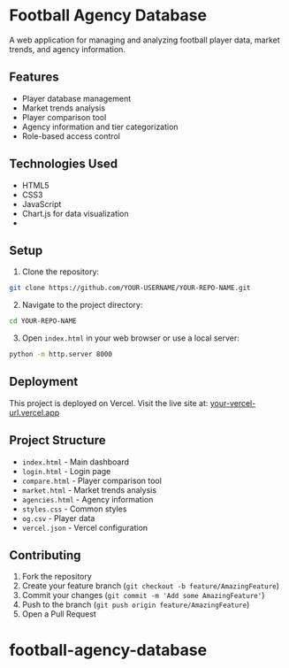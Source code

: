 ﻿# Football Agency Database

A web application for managing and analyzing football player data, market trends, and agency information.

## Features

- Player database management
- Market trends analysis
- Player comparison tool
- Agency information and tier categorization
- Role-based access control

## Technologies Used

- HTML5
- CSS3
- JavaScript
- Chart.js for data visualization
- 

## Setup

1. Clone the repository:
```bash
git clone https://github.com/YOUR-USERNAME/YOUR-REPO-NAME.git
```

2. Navigate to the project directory:
```bash
cd YOUR-REPO-NAME
```

3. Open `index.html` in your web browser or use a local server:
```bash
python -m http.server 8000
```

## Deployment

This project is deployed on Vercel. Visit the live site at: [your-vercel-url.vercel.app](https://your-vercel-url.vercel.app)

## Project Structure

- `index.html` - Main dashboard
- `login.html` - Login page
- `compare.html` - Player comparison tool
- `market.html` - Market trends analysis
- `agencies.html` - Agency information
- `styles.css` - Common styles
- `og.csv` - Player data
- `vercel.json` - Vercel configuration

## Contributing

1. Fork the repository
2. Create your feature branch (`git checkout -b feature/AmazingFeature`)
3. Commit your changes (`git commit -m 'Add some AmazingFeature'`)
4. Push to the branch (`git push origin feature/AmazingFeature`)
5. Open a Pull Request
# football-agency-database
